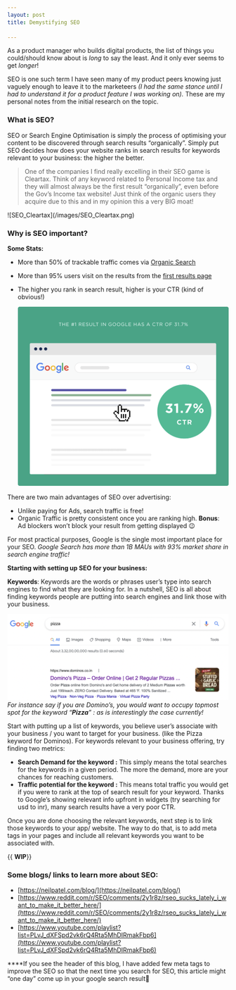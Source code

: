 ```yaml
---
layout: post
title: Demystifying SEO

---
```

As a product manager who builds digital products, the list of things you could/should know about is *long* to say the least. And it only ever seems to get *longer*!

SEO is one such term I have seen many of my product peers knowing just vaguely enough to leave it to the marketeers *(I had the same stance until I had to understand it for a product feature I was working on).* 
These are my personal notes from the initial research on the topic.

### What is SEO?

SEO or Search Engine Optimisation is simply the process of optimising your content to be discovered through search results “organically”.  Simply put SEO decides how does your website ranks in search results for keywords relevant to your business: the higher the better.

<blockquote>
<p> One of the companies I find really excelling in their SEO game is Cleartax. Think of any keyword related to Personal Income tax and they will almost always be the first result “organically”, even before the Gov’s Income tax website! Just think of the organic users they acquire due to this and in my opinion this a very BIG moat! </p>
</blockquote>
![SEO_Cleartax](/images/SEO_Cleartax.png)

### **Why is SEO important?**

**Some Stats:**

- More than 50% of trackable traffic comes via [Organic Search](https://videos.brightedge.com/research-report/BrightEdge_ChannelReport2019_FINAL.pdf)
- More than 95% users visit on the results from the [first results page](https://www.brafton.com/news/95-percent-of-web-traffic-goes-to-sites-on-page-1-of-google-serps-study/)
- The higher you rank in search result, higher is your CTR (kind of obvious!) 
 
    ![SEO_Google Search Trend ](/images/SEO_GoogleSearchTrend.png)
    
There are two main advantages of SEO over advertising:

- Unlike paying for Ads, search traffic is free!
- Organic Traffic is pretty consistent once you are ranking high.
**Bonus**: Ad blockers won’t block your result from getting displayed 😉

For most practical purposes, Google is the single most important place for your SEO. 
*Google Search has more than 1B MAUs with 93% market share in search engine traffic!*

**Starting with setting up SEO for your business:**

**Keywords**: Keywords are the words or phrases user’s type into search engines to find what they are looking for. In a nutshell, SEO is all about finding keywords people are putting into search engines and link those with your business.

![SEO_Dominos](/images/SEO_Dominos.png)
*For instance say if you are Domino’s, you would want to occupy topmost spot for the keyword “**Pizza**” : as is interestingly the case currently!*

Start with putting up a list of keywords, you believe user’s associate with your business / you want to target for your business. (like the Pizza keyword for Dominos). For keywords relevant to your business offering, try finding two metrics:

- **Search Demand for the keyword :** This simply means the total searches for the keywords in a given period. The more the demand, more are your chances for reaching customers.
- **Traffic potential for the keyword :** This means total traffic you would get if you were to rank at the top of search result for your keyword. Thanks to Google’s showing relevant info upfront in widgets (try searching for usd to inr), many search results have a very poor CTR.

Once you are done choosing the relevant keywords, next step is to link those keywords to your app/ website. The way to do that, is to add meta tags in your pages and include all relevant keywords you want to be associated with.

{{ **WIP**}}

### Some blogs/ links to learn more about SEO:

- [https://neilpatel.com/blog/](https://neilpatel.com/blog/)
- [https://www.reddit.com/r/SEO/comments/2y1r8z/rseo_sucks_lately_i_want_to_make_it_better_here/](https://www.reddit.com/r/SEO/comments/2y1r8z/rseo_sucks_lately_i_want_to_make_it_better_here/)
- [https://www.youtube.com/playlist?list=PLvJ_dXFSpd2vk6rQ4Rta5MhDIRmakFbp6](https://www.youtube.com/playlist?list=PLvJ_dXFSpd2vk6rQ4Rta5MhDIRmakFbp6)

****If you see the header of this blog, I have added few meta tags to improve the SEO so that the next time you search for SEO, this article might “one day” come up in your google search result🤞
